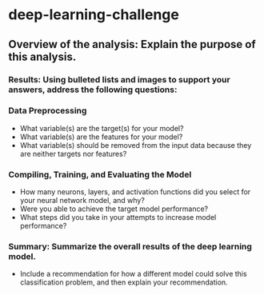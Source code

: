 # deep-learning-challenge

## Overview of the analysis: Explain the purpose of this analysis.


### Results: Using bulleted lists and images to support your answers, address the following questions:
### Data Preprocessing
  * What variable(s) are the target(s) for your model?
  * What variable(s) are the features for your model?
  * What variable(s) should be removed from the input data because they are neither targets nor features?
### Compiling, Training, and Evaluating the Model
  * How many neurons, layers, and activation functions did you select for your neural network model, and why?
  * Were you able to achieve the target model performance?
  * What steps did you take in your attempts to increase model performance?

### Summary: Summarize the overall results of the deep learning model. 
  * Include a recommendation for how a different model could solve this classification problem, and then explain your recommendation.

